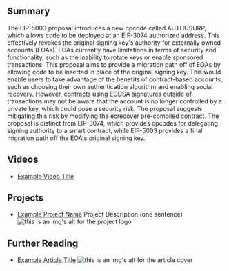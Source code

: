 ## Summary

The EIP-5003 proposal introduces a new opcode called AUTHUSURP, which allows code to be deployed at an EIP-3074 authorized address. This effectively revokes the original signing key's authority for externally owned accounts (EOAs). EOAs currently have limitations in terms of security and functionality, such as the inability to rotate keys or enable sponsored transactions. This proposal aims to provide a migration path off of EOAs by allowing code to be inserted in place of the original signing key. This would enable users to take advantage of the benefits of contract-based accounts, such as choosing their own authentication algorithm and enabling social recovery. However, contracts using ECDSA signatures outside of transactions may not be aware that the account is no longer controlled by a private key, which could pose a security risk. The proposal suggests mitigating this risk by modifying the ecrecover pre-compiled contract. The proposal is distinct from EIP-3074, which provides opcodes for delegating signing authority to a smart contract, while EIP-5003 provides a final migration path off the EOA's original signing key.

## Videos

- [Example Video Title](https://www.youtube.com/watch?v=TDGq4aeevgY)

## Projects

- [Example Project Name](https://xxxx.xxx/xxxxx) Project Description (one sentence) ![this is an img's alt for the project logo](https://xxxx.xxx/project-logo.xxx)

## Further Reading

- [Example Article Title](https://xxxx.xxx/xxxxx) ![this is an img's alt for the article cover](https://xxxx.xxx/article-cover.xxx)
